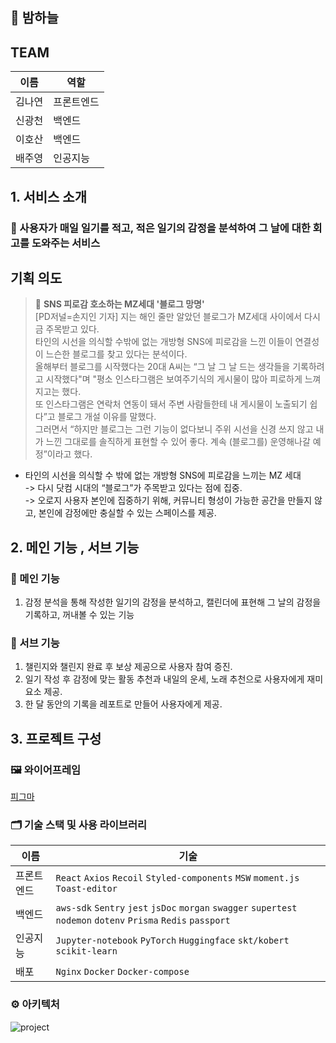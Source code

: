 ## 🌙 밤하늘 

##  TEAM
| 이름 | 역할 |
| ---- | ---- |
|  김나연    |  프론트엔드    |
|  신광천    |  백엔드    |
|  이호산    |  백엔드    |
|  배주영    |  인공지능    |

## **1. 서비스 소개**

### 📖 사용자가 매일 일기를 적고, 적은 일기의 감정을 분석하여 그 날에 대한 회고를 도와주는 서비스 

## 기획 의도 
> 📄 **SNS 피로감 호소하는 MZ세대 '블로그 망명'**   
[PD저널=손지인 기자] 지는 해인 줄만 알았던 블로그가 MZ세대 사이에서 다시금 주목받고 있다.   
타인의 시선을 의식할 수밖에 없는 개방형 SNS에 피로감을 느낀 이들이 연결성이 느슨한 블로그를 찾고 있다는 분석이다.   
올해부터 블로그를 시작했다는 20대 A씨는 “그 날 그 날 드는 생각들을 기록하려고 시작했다"며 "평소 인스타그램은 보여주기식의 게시물이 많아 피로하게 느껴지고는 했다.   
또 인스타그램은 연락처 연동이 돼서 주변 사람들한테 내 게시물이 노출되기 쉽다”고 블로그 개설 이유를 말했다.   
그러면서 “하지만 블로그는 그런 기능이 없다보니 주위 시선을 신경 쓰지 않고 내가 느낀 그대로를 솔직하게 표현할 수 있어 좋다. 계속 (블로그를) 운영해나갈 예정”이라고 했다.


- 타인의 시선을 의식할 수 밖에 없는 개방형 SNS에 피로감을 느끼는 MZ 세대   
-> 다시 닷컴 시대의 “블로그”가 주목받고 있다는 점에 집중.   
-> 오로지 사용자 본인에 집중하기 위해, 커뮤니티 형성이 가능한 공간을 만들지 않고, 본인에 감정에만 충실할 수 있는 스페이스를 제공.  


## 2. 메인 기능 , 서브 기능 

### 🎯 메인 기능
  1. 감정 분석을 통해 작성한 일기의 감정을 분석하고, 캘린더에 표현해 그 날의 감정을 기록하고, 꺼내볼 수 있는 기능

### 🎯 서브 기능
  1. 챌린지와 챌린지 완료 후 보상 제공으로 사용자 참여 증진.  
  2. 일기 작성 후 감정에 맞는 활동 추천과 내일의 운세, 노래 추천으로 사용자에게 재미 요소 제공.
  3. 한 달 동안의 기록을 레포트로 만들어 사용자에게 제공.


## 3. 프로젝트 구성

### 🖼 와이어프레임 
[피그마](https://www.figma.com/file/aOjLshhrTwLyvEALLMyXVn/12%ED%8C%80?node-id=0%3A1)

### 🗂 기술 스택 및 사용 라이브러리

| 이름 | 기술 |
| ---- | ---- |
|  프론트엔드    |  `React` `Axios` `Recoil` `Styled-components` `MSW` `moment.js` `Toast-editor`    |
|  백엔드    |   `aws-sdk` `Sentry` `jest` `jsDoc` `morgan` `swagger` `supertest` `nodemon` `dotenv` `Prisma` `Redis` `passport` |
|  인공지능    | `Jupyter-notebook` `PyTorch` `Huggingface` `skt/kobert` `scikit-learn`  |
|  배포    |   `Nginx` `Docker` `Docker-compose`   |

### ⚙️ 아키텍처
![project](https://s3.us-west-2.amazonaws.com/secure.notion-static.com/51911495-4aee-497e-996e-751d487da000/Untitled.png?X-Amz-Algorithm=AWS4-HMAC-SHA256&X-Amz-Content-Sha256=UNSIGNED-PAYLOAD&X-Amz-Credential=AKIAT73L2G45EIPT3X45%2F20220714%2Fus-west-2%2Fs3%2Faws4_request&X-Amz-Date=20220714T135222Z&X-Amz-Expires=86400&X-Amz-Signature=9f3ee27112bcf4d008cbce030d8e4eb855f6c991d76e3c8f76e8f9e0b2eeefe9&X-Amz-SignedHeaders=host&response-content-disposition=filename%20%3D%22Untitled.png%22&x-id=GetObject)


